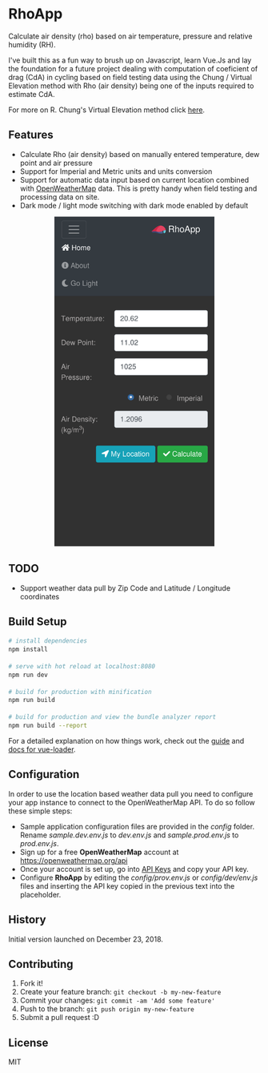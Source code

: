 
# RhoApp

Calculate air density (rho) based on air temperature, pressure and relative humidity (RH). 

I've built this as a fun way to brush up on Javascript, learn Vue.Js and lay the foundation for a future project dealing with computation of coeficient of drag (CdA) in cycling based on field testing data using the Chung / Virtual Elevation method with Rho (air density) being one of the inputs required to estimate CdA.

For more on R. Chung's Virtual Elevation method click [here](http://anonymous.coward.free.fr/wattage/cda/indirect-cda.pdf).

## Features

* Calculate Rho (air density) based on manually entered temperature, dew point and air pressure
* Support for Imperial and Metric units and units conversion
* Support for automatic data input based on current location combined with [OpenWeatherMap](https://home.openweathermap.org) data. This is pretty handy when field testing and processing data on site.
* Dark mode / light mode switching with dark mode enabled by default


<center><img src="static/currentversion.png" width="320"></center>

## TODO

* Support weather data pull by Zip Code and Latitude / Longitude coordinates

## Build Setup

``` bash
# install dependencies
npm install

# serve with hot reload at localhost:8080
npm run dev

# build for production with minification
npm run build

# build for production and view the bundle analyzer report
npm run build --report
```

For a detailed explanation on how things work, check out the [guide](http://vuejs-templates.github.io/webpack/) and [docs for vue-loader](http://vuejs.github.io/vue-loader).


## Configuration

In order to use the location based weather data pull you need to configure your app instance to connect to the OpenWeatherMap API. To do so follow these simple steps:

* Sample application configuration files are provided in the *config* folder. Rename *sample.dev.env.js* to *dev.env.js* and *sample.prod.env.js* to *prod.env.js*.
* Sign up for a free **OpenWeatherMap** account at https://openweathermap.org/api
* Once your account is set up, go into [API Keys](https://home.openweathermap.org/api_keys) and copy your API key.
* Configure **RhoApp** by editing the *config/prov.env.js* or *config/dev/env.js* files and inserting the API key copied in the previous text into the placeholder.

## History

Initial version launched on December 23, 2018.

## Contributing
1. Fork it!
2. Create your feature branch: `git checkout -b my-new-feature`
3. Commit your changes: `git commit -am 'Add some feature'`
4. Push to the branch: `git push origin my-new-feature`
5. Submit a pull request :D

## License

MIT